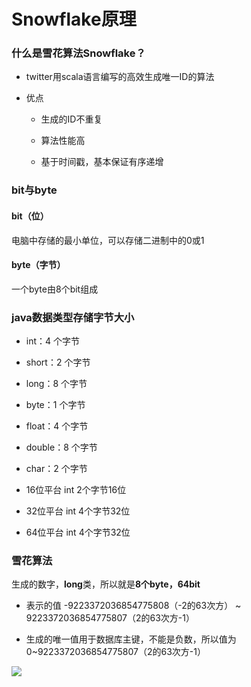 # Snowflake原理

 

### 什么是雪花算法Snowflake？

 

- twitter用scala语言编写的高效生成唯一ID的算法

- 优点
  - 生成的ID不重复
  
  - 算法性能高
  
  - 基于时间戳，基本保证有序递增
  
    

### bit与byte

 

#### bit（位）

 

电脑中存储的最小单位，可以存储二进制中的0或1

 

#### byte（字节）

 

一个byte由8个bit组成

 

### java数据类型存储字节大小

 

- int：4 个字节
- short：2 个字节
- long：8 个字节

- byte：1 个字节
- float：4 个字节
- double：8 个字节
- char：2 个字节

 

- 16位平台 int 2个字节16位

- 32位平台 int 4个字节32位

- 64位平台 int 4个字节32位

    

### 雪花算法

 

生成的数字，**long**类，所以就是**8个byte，64bit**

- 表示的值 -9223372036854775808（-2的63次方） ~ 9223372036854775807（2的63次方-1）

- 生成的唯一值用于数据库主键，不能是负数，所以值为0~9223372036854775807（2的63次方-1）

    

![](https://file.xdclass.net/note/2022/shardingjdbc/img/image-20211123180239485.png)